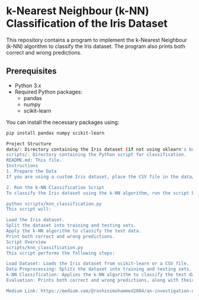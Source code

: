 # k-Nearest Neighbour (k-NN) Classification of the Iris Dataset

This repository contains a program to implement the k-Nearest Neighbour (k-NN) algorithm to classify the Iris dataset. The program also prints both correct and wrong predictions.

## Prerequisites

- Python 3.x
- Required Python packages:
  - pandas
  - numpy
  - scikit-learn

You can install the necessary packages using:
```sh
pip install pandas numpy scikit-learn

Project Structure
data/: Directory containing the Iris dataset (if not using sklearn's built-in dataset).
scripts/: Directory containing the Python script for classification.
README.md: This file.
Instructions
1. Prepare the Data
If you are using a custom Iris dataset, place the CSV file in the data/ directory. Alternatively, the script can use the built-in Iris dataset from scikit-learn.

2. Run the k-NN Classification Script
To classify the Iris dataset using the k-NN algorithm, run the script knn_classification.py:

python scripts/knn_classification.py
This script will:

Load the Iris dataset.
Split the dataset into training and testing sets.
Apply the k-NN algorithm to classify the test data.
Print both correct and wrong predictions.
Script Overview
scripts/knn_classification.py
This script performs the following steps:

Load Dataset: Loads the Iris dataset from scikit-learn or a CSV file.
Data Preprocessing: Splits the dataset into training and testing sets.
k-NN Classification: Applies the k-NN algorithm to classify the test data.
Evaluation: Prints both correct and wrong predictions, along with their indices

Medium Link: https://medium.com/@roshinimohammed2004/an-investigation-using-the-iris-dataset-to-learn-about-the-k-nearest-neighbors-algorithm-cbd8617bcafb
